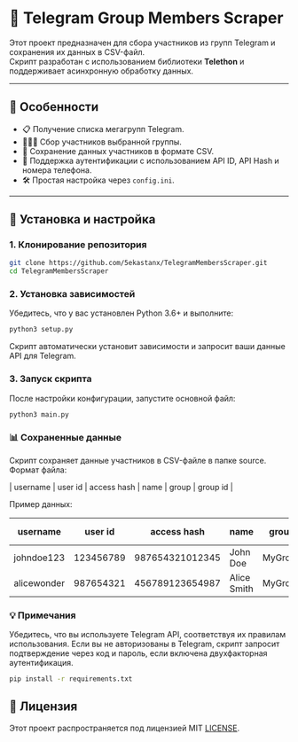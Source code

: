 # 🚀 Telegram Group Members Scraper

Этот проект предназначен для сбора участников из групп Telegram и сохранения их данных в CSV-файл.  
Скрипт разработан с использованием библиотеки **Telethon** и поддерживает асинхронную обработку данных.  

---

## 📝 Особенности

- 📋 Получение списка мегагрупп Telegram.
- 🧑‍🤝‍🧑 Сбор участников выбранной группы.
- 💾 Сохранение данных участников в формате CSV.
- 🔐 Поддержка аутентификации с использованием API ID, API Hash и номера телефона.
- 🛠 Простая настройка через `config.ini`.

---

## 🚀 Установка и настройка

### 1. Клонирование репозитория
```bash
git clone https://github.com/5ekastanx/TelegramMembersScraper.git
cd TelegramMembersScraper
```

### 2. Установка зависимостей
Убедитесь, что у вас установлен Python 3.6+ и выполните:

```bash
python3 setup.py
```
Скрипт автоматически установит зависимости и запросит ваши данные API для Telegram.

### 3. Запуск скрипта
После настройки конфигурации, запустите основной файл:

```bash
python3 main.py
```
### 📊 Сохраненные данные
Скрипт сохраняет данные участников в CSV-файле в папке source.
Формат файла:

| username    | user id   | access hash     | name        | group    | group id |

Пример данных:

| username    | user id   | access hash     | name        | group    | group id |
|-------------|-----------|-----------------|-------------|----------|----------|
| johndoe123  | 123456789 | 987654321012345 | John Doe    | MyGroup  | 12345    |
| alicewonder | 987654321 | 456789123654987 | Alice Smith | MyGroup  | 12345    |


### 💡 Примечания
Убедитесь, что вы используете Telegram API, соответствуя их правилам использования.
Если вы не авторизованы в Telegram, скрипт запросит подтверждение через код и пароль, если включена двухфакторная аутентификация.

```bash
pip install -r requirements.txt
```

## 📜 Лицензия
Этот проект распространяется под лицензией MIT [LICENSE](LICENSE).
